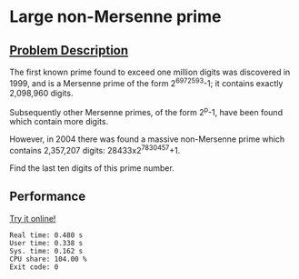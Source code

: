 # Large non-Mersenne prime

## [Problem Description](https://projecteuler.net/problem=97)

The first known prime found to exceed one million digits was discovered in 1999, and is a Mersenne prime of the form 2<sup>6972593</sup>-1; it contains exactly 2,098,960 digits.

Subsequently other Mersenne primes, of the form 2<sup>p</sup>-1, have been found which contain more digits.

However, in 2004 there was found a massive non-Mersenne prime which contains 2,357,207 digits: 28433x2<sup>7830457</sup>+1.

Find the last ten digits of this prime number.

## Performance

[Try it online!](https://tio.run/##rZLRToMwFIbv@xT/4k1BBgVmmCbzzovFC32DxaXH2VjKUijjwndHhkiISrzZSZo0//l68rUpadUo27ZXi8iVNtorE5GpQX3MJL3mhXSa8GyLvaZc3GaQBWNA18KxOO26fizG4rsAwgs65g7xPNUEMB5Ob2RgKecmQOJhsYE4D0dXDfy5c1gi9nro4x5bU9GBbCjVQVUlH/MH4/KwenknvozFL9qZCU9G/ic6SFkqna6wmQGlqr9u4k1pf9hc3HiQLgtd07fhH2JJgGyditVNNg59JGtIhz5P1qs0/Rlf84s/73mx7VN4dFU5@Ulh787a9hM)

```
Real time: 0.480 s
User time: 0.338 s
Sys. time: 0.162 s
CPU share: 104.00 %
Exit code: 0
```